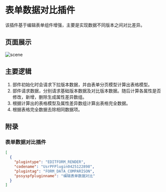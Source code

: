 # 表单数据对比插件

该插件基于编辑表单组件增强，主要是实现数据不同版本之间对比差异。


## 页面展示

![scene](./public/assets/images/scene.png)


## 主要逻辑

1. 部件初始化时会请求下拉版本数据，并由表单分页模型计算出表格模型。
2. 部件请求数据，分别请求基础版本数据及对比版本数据。随后计算各属性是否修改，新增，删除生成属性差异数组。
3. 根据计算出的表格模型及属性差异数组计算出表格完全数据。
4. 根据表格完全数据去除相同数据项。


## 附录

### 表单数据对比插件

```json
[
  {
    "plugintype": "EDITFORM_RENDER",
    "codename": "UsrPFPlugin0425122898",
    "plugintag": "FORM_DATA_COMPARISON",
    "pssyspfpluginname": "编辑表单数据对比"
  }
]
```
